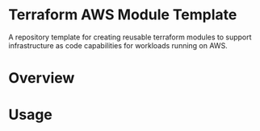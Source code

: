 # Terraform AWS Module Template
A repository template for creating reusable terraform modules to support infrastructure as code capabilities for workloads running on AWS. 

# Overview

# Usage 

<!-- BEGIN_TF_DOCS -->

<!-- END_TF_DOCS -->
